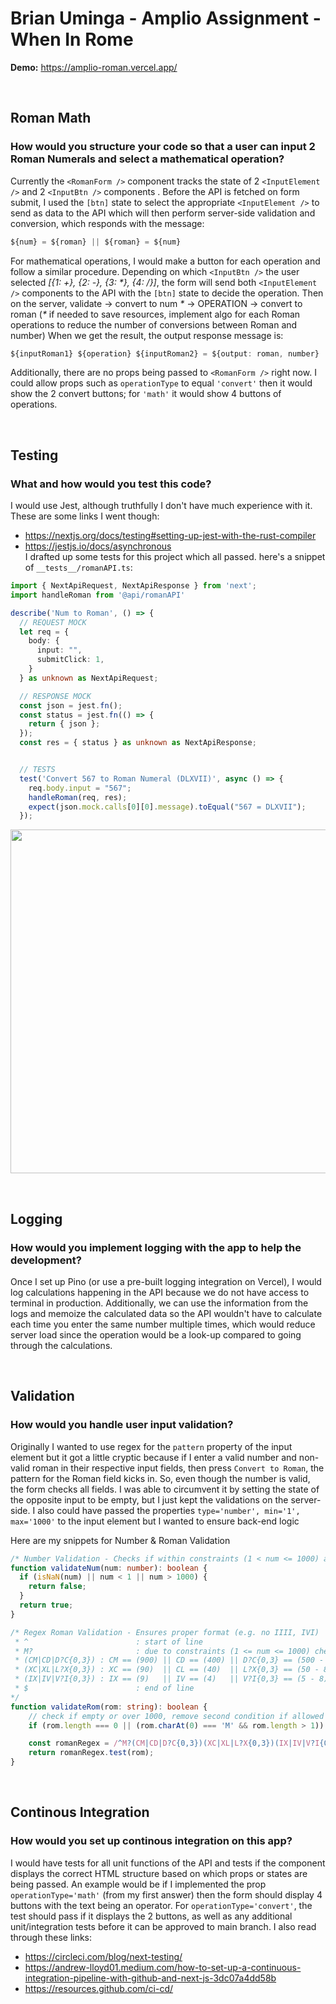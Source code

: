 # Brian Uminga - Amplio Assignment - When In Rome

**Demo:** https://amplio-roman.vercel.app/

&nbsp;
&nbsp;

## Roman Math

### How would you structure your code so that a user can input 2 Roman Numerals and select a mathematical operation?

Currently the `<RomanForm />` component tracks the state of 2 `<InputElement />` and 2 `<InputBtn />` components . Before the API is fetched on form submit, I used the `[btn]` state to select the appropriate `<InputElement />` to send as data to the API which will then perform server-side validation and conversion, which responds with the message:

```ts
${num} = ${roman} || ${roman} = ${num}
```

For mathematical operations, I would make a button for each operation and follow a similar procedure. Depending on which `<InputBtn />` the user selected _[{1: +}, {2: -}, {3: *}, {4: /}]_, the form will send both `<InputElement />` components to the API with the `[btn]` state to decide the operation. Then on the server, validate -> convert to num _*_ -> OPERATION -> convert to roman (_*_ if needed to save resources, implement algo for each Roman operations to reduce the number of conversions between Roman and number) When we get the result, the output response message is:

```ts
${inputRoman1} ${operation} ${inputRoman2} = ${output: roman, number}
```

Additionally, there are no props being passed to `<RomanForm />` right now. I could allow props such as `operationType` to equal `'convert'` then it would show the 2 convert buttons; for `'math'` it would show 4 buttons of operations.

&nbsp;
&nbsp;

## Testing

### What and how would you test this code?

I would use Jest, although truthfully I don't have much experience with it. These are some links I went though:

- https://nextjs.org/docs/testing#setting-up-jest-with-the-rust-compiler
- https://jestjs.io/docs/asynchronous \
  I drafted up some tests for this project which all passed. here's a snippet of `__tests__/romanAPI.ts`:

```ts
import { NextApiRequest, NextApiResponse } from 'next';
import handleRoman from '@api/romanAPI'

describe('Num to Roman', () => {
  // REQUEST MOCK
  let req = {
    body: {
      input: "",
      submitClick: 1,
    }
  } as unknown as NextApiRequest;

  // RESPONSE MOCK
  const json = jest.fn();
  const status = jest.fn(() => {
    return { json };
  });
  const res = { status } as unknown as NextApiResponse;


  // TESTS
  test('Convert 567 to Roman Numeral (DLXVII)', async () => {
    req.body.input = "567";
    handleRoman(req, res);
    expect(json.mock.calls[0][0].message).toEqual("567 = DLXVII");
  });
```
<img src='https://i.imgur.com/N5wiHGr.pngs' alt='' width='550'/>

&nbsp;
&nbsp;

## Logging

### How would you implement logging with the app to help the development?

Once I set up Pino (or use a pre-built logging integration on Vercel), I would log calculations happening in the API because we do not have access to terminal in production. Additionally, we can use the information from the logs and memoize the calculated data so the API wouldn't have to calculate each time you enter the same number multiple times, which would reduce server load since the operation would be a look-up compared to going through the calculations.

&nbsp;
&nbsp;

## Validation

### How would you handle user input validation?

Originally I wanted to use regex for the `pattern` property of the input element but it got a little cryptic because if I enter a valid number and non-valid roman in their respective input fields, then press `Convert to Roman`, the pattern for the Roman field kicks in. So, even though the number is valid, the form checks all fields. I was able to circumvent it by setting the state of the opposite input to be empty, but I just kept the validations on the server-side. I also could have passed the properties `type='number', min='1', max='1000'` to the input element but I wanted to ensure back-end logic

Here are my snippets for Number & Roman Validation

```ts
/* Number Validation - Checks if within constraints (1 < num <= 1000) and if it's a valid number */
function validateNum(num: number): boolean {
  if (isNaN(num) || num < 1 || num > 1000) {
    return false;
  }
  return true;
}
```
```ts
/* Regex Roman Validation - Ensures proper format (e.g. no IIII, IVI)
 * ^ 				        : start of line
 * M?				        : due to constraints (1 <= num <= 1000) check if M occurs either 1 or 0 times. Change to M{0, 3} if 0 <= constraints <= 3999
 * (CM|CD|D?C{0,3}) : CM == (900) || CD == (400) || D?C{0,3} == (500 - 800) OR (100 - 300) OR no match
 * (XC|XL|L?X{0,3}) : XC == (90)  || CL == (40)  || L?X{0,3} == (50 - 80)   OR (10 - 30)   OR no match
 * (IX|IV|V?I{0,3}) : IX == (9)   || IV == (4)   || V?I{0,3} == (5 - 8)     OR (1 - 3)     OR no match
 * $				        : end of line
*/
function validateRom(rom: string): boolean {
	// check if empty or over 1000, remove second condition if allowed #s > 1000
	if (rom.length === 0 || (rom.charAt(0) === 'M' && rom.length > 1)) return false;

	const romanRegex = /^M?(CM|CD|D?C{0,3})(XC|XL|L?X{0,3})(IX|IV|V?I{0,3})$/g;
	return romanRegex.test(rom);
}
```

&nbsp;
&nbsp;

## Continous Integration

### How would you set up continous integration on this app?
I would have tests for all unit functions of the API and tests if the component displays the correct HTML structure based on which props or states are being passed. An example would be if I implemented the prop `operationType='math'` (from my first answer) then the form should display 4 buttons with the text being an operator. For `operationType='convert'`, the test should pass if it displays the 2 buttons, as well as any additional unit/integration tests before it can be approved to main branch. I also read through these links:
- https://circleci.com/blog/next-testing/ 
- https://andrew-lloyd01.medium.com/how-to-set-up-a-continuous-integration-pipeline-with-github-and-next-js-3dc07a4dd58b 
- https://resources.github.com/ci-cd/ 
